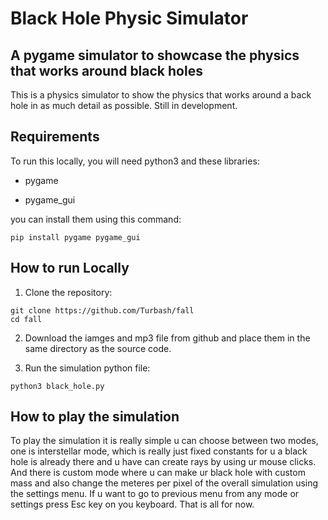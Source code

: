 # Black Hole Physic Simulator

## A pygame simulator to showcase the physics that works around black holes

This is a physics simulator to show the physics that works around a back hole in as much detail as possible. Still in development.

## Requirements

To run this locally, you will need python3 and these libraries:

- pygame

- pygame_gui

you can install them using this command:

```
pip install pygame pygame_gui
```

## How to run Locally

1. Clone the repository:

```
git clone https://github.com/Turbash/fall
cd fall
```

2. Download the iamges and mp3 file from github and place them in the same directory as the source code.

3. Run the simulation python file:

```
python3 black_hole.py
```

## How to play the simulation

To play the simulation it is really simple u can choose between two modes, one is interstellar mode, which is really just fixed constants for u a black hole is already there and u have can create rays by using ur mouse clicks. And there is custom mode where u can make ur black hole with custom mass and also change the meteres per pixel of the overall simulation using the settings menu. If u want to go to previous menu from any mode or settings press Esc key on you keyboard. That is all for now.